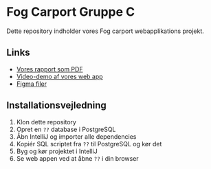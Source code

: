 # Fog Carport Gruppe C

Dette repository indholder vores Fog carport webapplikations projekt.

## Links
- [Vores rapport som PDF]()
- [Video-demo af vores web app](https://www.youtube.com/watch?v=kcoIhAZ_xQo)
- [Figma filer](https://github.com/mrPrimeBeef/FogCarport/tree/main/Figma)

## Installationsvejledning
1. Klon dette repository
2. Opret en `??` database i PostgreSQL
3. Åbn IntelliJ og importer alle dependencies
4. Kopiér SQL scriptet fra `??` til PostgreSQL og kør det
5. Byg og kør projektet i IntelliJ
6. Se web appen ved at åbne `??` i din browser
